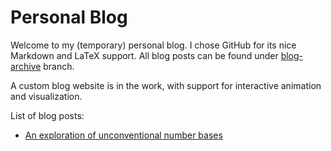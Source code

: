 # Personal Blog
Welcome to my (temporary) personal blog. I chose GitHub for its nice Markdown and LaTeX support. All blog posts can be found under [blog-archive](https://github.com/BlacCod/blog/tree/blog-archive) branch.

A custom blog website is in the work, with support for interactive animation and visualization.

List of blog posts:
- [An exploration of unconventional number bases](https://github.com/BlacCod/blog/blob/blog-archive/unconventional-bases.md)
